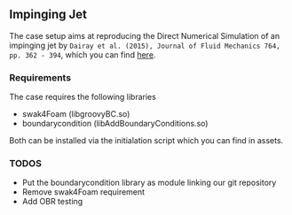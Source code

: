 ## Impinging Jet

The case setup aims at reproducing the Direct Numerical Simulation
of an impinging jet by ``Dairay et al. (2015), Journal of Fluid Mechanics 764, pp. 362 - 394``, which you can find [here](https://www.cambridge.org/core/journals/journal-of-fluid-mechanics/article/abs/direct-numerical-simulation-of-a-turbulent-jet-impinging-on-a-heated-wall/0286E7962BABF0CCE6FD2862BCAA57DF).

### Requirements

The case requires the following libraries 
* swak4Foam (libgroovyBC.so)
* boundarycondition (libAddBoundaryConditions.so)

Both can be installed via the initialation script which you can find in assets. 

### TODOS

* Put the boundarycondition library as module linking our git repository
* Remove swak4Foam requirement
* Add OBR testing

